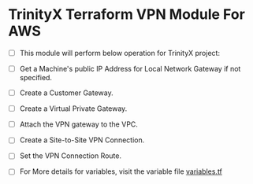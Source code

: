 # TrinityX Terraform VPN Module For AWS

- [ ] This module will perform below operation for TrinityX project:
- [ ] Get a Machine's public IP Address for Local Network Gateway if not specified.
- [ ] Create a Customer Gateway.
- [ ] Create a Virtual Private Gateway.
- [ ] Attach the VPN gateway to the VPC.
- [ ] Create a Site-to-Site VPN Connection.
- [ ] Set the VPN Connection Route.

- [ ] For More details for variables, visit the variable file [variables.tf](variables.tf)

